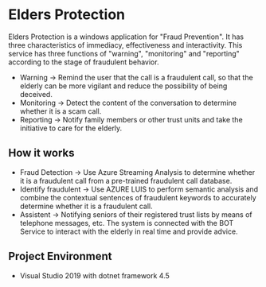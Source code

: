 # Elders Protection

Elders Protection is a windows application for "Fraud Prevention". It has three characteristics of immediacy, effectiveness and interactivity.
This service has three functions of "warning", "monitoring" and "reporting" according to the stage of fraudulent behavior.

- Warning
-> Remind the user that the call is a fraudulent call, so that the elderly can be more vigilant and reduce the possibility of being deceived.
- Monitoring
-> Detect the content of the conversation to determine whether it is a scam call.
- Reporting
-> Notify family members or other trust units and take the initiative to care for the elderly.

## How it works ##
- Fraud Detection
-> Use Azure Streaming Analysis to determine whether it is a fraudulent call from a pre-trained fraudulent call database.
- Identify fraudulent
-> Use AZURE LUIS to perform semantic analysis and combine the contextual sentences of fraudulent keywords to accurately determine whether it is a fraudulent call.
- Assistent
-> Notifying seniors of their registered trust lists by means of telephone messages, etc.
The system is connected with the BOT Service to interact with the elderly in real time and provide advice.

## Project Environment ##
- Visual Studio 2019 with dotnet framework 4.5
